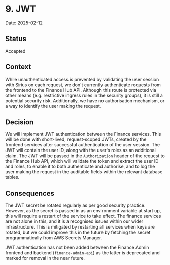 # 9. JWT

Date: 2025-02-12

## Status

Accepted

## Context

While unauthenticated access is prevented by validating the user session with Sirius on each request, we don't currently
authenticate requests from the frontend to the Finance Hub API. Although this route is protected via other means (e.g. 
restrictive ingress rules in the security groups), it is still a potential security risk. Additionally, we have no authorisation
mechanism, or a way to identify the user making the request.

## Decision

We will implement JWT authentication between the Finance services. This will be done with short-lived, request-scoped JWTs,
created by the frontend services after successful authentication of the user session. The JWT will contain the user ID,
along with the user's roles as an additional claim. The JWT will be passed in the `Authorization` header of the request to the
Finance Hub API, which will validate the token and extract the user ID and roles, to enable it to both authenticate and authorise,
and to log the user making the request in the auditable fields within the relevant database tables.

## Consequences

The JWT secret be rotated regularly as per good security practice. However, as the secret is passed in as an environment 
variable at start up, this will require a restart of the service to take effect. The finance services are not alone in this,
and it is a recognised issues within our wider infrastructure. This is mitigated by restarting all services when keys are
rotated, but we could improve this in the future by fetching the secret programmatically from AWS Secrets Manager.

JWT authentication has not been added between the Finance Admin frontend and backend (`finance-admin-api`) as the latter
is deprecated and marked for removal in the near future.
